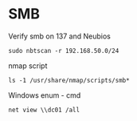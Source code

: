 # SMB

Verify smb on 137 and Neubios

```
sudo nbtscan -r 192.168.50.0/24
```

nmap script

```
ls -1 /usr/share/nmap/scripts/smb*
```

Windows enum - cmd

```
net view \\dc01 /all
```

